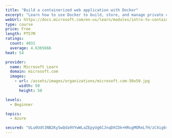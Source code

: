 ```yaml
---
title: "Build a containerized web application with Docker"
excerpt: "Learn how to use Docker to build, store, and manage private container images with the Azure Container Registry."
webUrl: https://docs.microsoft.com/en-us/learn/modules/intro-to-containers/
type: course
price: Free
length: PT57M
ratings:
  count: 4031
  average: 4.6365666
heat: 54

provider:
  name: Microsoft Learn
  domain: microsoft.com
  images:
    - url: /assets/images/organizations/microsoft.com-50x50.jpg
      width: 50
      height: 50

levels:
  - Beginner

topics:
  - Azure

secured: "ULu0Udt3NB2KySwQda9VYwWLaZEpyUg6CJnqDXCDk+HRugMOReLfH/zC4ig6sHXuYJ/SjCoiFoiGKnRKgjbE4oOSNK1tCXMHnZh+QTum4HE0d4OzzPjWJA5oMkZGbX0W3+7SdlrdBLoELlMj85jz1jQj7SQ+UOjO60sycfW9barrf8xzk7NLMQ8aBFYU+GSmWEHn/cNNp6wKZ57RGeoB3mIH6Zb7bsuZr6U+g2aTsR8o3hk+IPQ6Yj/SvaCEF3m5KRFQ8d5uLxkJ+lMkb6XxGfL8SvBQXXUBukptZ5aE7+cgNXQSZ68C/c4/32U1E/AtYvjbsjvhNkFYfcFW/TzQNhdqxbpkTp5dPwWS/4S0BxrXlDUa5KXCvWkEnMOMhdMh/RvGtIT9ivNVjp8Ghdj/LhybmtXTZMnhdBl8ZdFTnY0=;6GLs2Q59bbgfh/pWUNPoew=="
---
```


